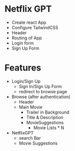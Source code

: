 # Netflix GPT

- Create react App
- Configure TailwindCSS
- Header
- Routing of App
- Login form
- Sign Up Form


# Features

- Login/Sign Up
    - Sign In/Sign Up Form
    - redirect to browse page
- Browse (after authentication)
    - Header
    - Main Movie
        - Trailer in Background
        - Title & Description
        - MovieSuggestions
            -   Movie Lists * N
- NetflixGPT
    - search Bar
    - Movie Suggestions